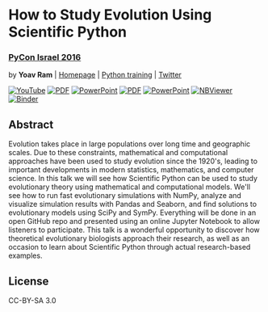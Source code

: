# How to Study Evolution Using Scientific Python
### [PyCon Israel 2016](http://il.pycon.org/2016)

by **Yoav Ram** | [Homepage](http://www.yoavram.com) | [Python training](http://python.yoavram.com) | [Twitter](https://twitter.com/yoavram)

[![YouTube](https://img.shields.io/badge/presentation-YouTube-orange.svg)](https://www.youtube.com/watch?v=2w8Tv016Frw)
[![PDF](https://img.shields.io/badge/presentation-PDF-blue.svg)](https://github.com/yoavram/PyConIL2016/blob/master/presentation.pdf?raw=true)
[![PowerPoint](https://img.shields.io/badge/presentation-PowerPoint-red.svg)](https://github.com/yoavram/PyConIL2016/blob/master/presentation.pptx?raw=true)
[![PDF](https://img.shields.io/badge/appendix-PDF-yellow.svg)](https://github.com/yoavram/PyConIL2016/blob/master/appendix.pdf?raw=true)
[![PowerPoint](https://img.shields.io/badge/appendix-PowerPoint-brightgreen.svg)](https://github.com/yoavram/PyConIL2016/blob/master/appendix.pptx?raw=true)
[![NBViewer](https://img.shields.io/badge/notebook-nbviewer-green.svg)](http://nbviewer.jupyter.org/github/yoavram/PyConIL2016/tree/master/) [![Binder](https://img.shields.io/badge/notebook-binder-orange.svg)](http://mybinder.org/repo/yoavram/PyConIL2016)

## Abstract

Evolution takes place in large populations over long time and geographic scales. Due to these constraints, mathematical and computational approaches have been used to study evolution since the 1920's, leading to important developments in modern statistics, mathematics, and computer science. In this talk we will see how Scientific Python can be used to study evolutionary theory using mathematical and computational models. We'll see how to run fast evolutionary simulations with NumPy, analyze and visualize simulation results with Pandas and Seaborn, and find solutions to evolutionary models using SciPy and SymPy. Everything will be done in an open GitHub repo and presented using an online Jupyter Notebook to allow listeners to participate. This talk is a wonderful opportunity to discover how theoretical evolutionary biologists approach their research, as well as an occasion to learn about Scientific Python through actual research-based examples.

## License

CC-BY-SA 3.0
